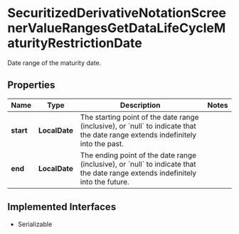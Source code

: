 

# SecuritizedDerivativeNotationScreenerValueRangesGetDataLifeCycleMaturityRestrictionDate

Date range of the maturity date.

## Properties

Name | Type | Description | Notes
------------ | ------------- | ------------- | -------------
**start** | **LocalDate** | The starting point of the date range (inclusive), or &#x60;null&#x60; to indicate that the date range extends indefinitely into the past. | 
**end** | **LocalDate** | The ending point of the date range (inclusive), or &#x60;null&#x60; to indicate that the date range extends indefinitely into the future. | 


## Implemented Interfaces

* Serializable


